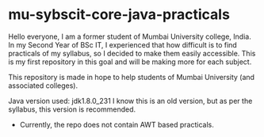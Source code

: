 # mu-sybscit-core-java-practicals

Hello everyone, I am a former student of Mumbai University college, India.
In my Second Year of BSc IT, I experienced that how difficult is to find practicals of my syllabus, so I decided to make them easily accessible. This is my first repository in this goal and will be making more for each subject.

This repository is made in hope to help students of Mumbai University (and associated colleges).

Java version used: jdk1.8.0_231
I know this is an old version, but as per the syllabus, this version is recommended.

* Currently, the repo does not contain AWT based practicals.
